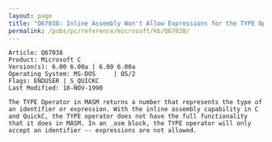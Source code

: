 ```yaml
---
layout: page
title: "Q67038: Inline Assembly Won't Allow Expressions for the TYPE Operator"
permalink: /pubs/pc/reference/microsoft/kb/Q67038/
---
```


	Article: Q67038
	Product: Microsoft C
	Version(s): 6.00 6.00a | 6.00 6.00a
	Operating System: MS-DOS     | OS/2
	Flags: ENDUSER | S_QUICKC
	Last Modified: 18-NOV-1990
	
	The TYPE Operator in MASM returns a number that represents the type of
	an identifier or expression. With the inline assembly capability in C
	and QuickC, the TYPE operator does not have the full functionality
	that it does in MASM. In an _asm block, the TYPE operator will only
	accept an identifier -- expressions are not allowed.
